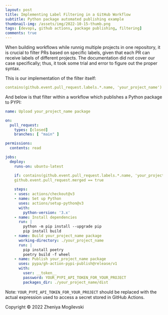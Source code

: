 ```yaml
---
layout: post
title: Implementing Label Filtering in a GitHub Workflow
subtitle: Python package automated publishing example
thumbnail-img: /assets/img/2022-10-15-thumb.png
tags: [devops, github actions, package publishing, filtering]
comments: true
---
```


When building workflows while runnig multiple projects in one repository, it is crucial to filter PRs based on specific labels, given that each PR can receive labels of different projects. The documentation did not cover our case specifically; thus, it took some trial and error to figure out the proper syntax. 

This is our implementation of the filter itself:

```yaml
contains(github.event.pull_request.labels.*.name, 'your_project_name')
```

And below is that filter within a workflow which publishes a Python package to PYPI:

```yaml
name: Upload your_project_name package

on:
  pull_request:
    types: [closed]
    branches: [ "main" ]

permissions:
  contents: read

jobs:
  deploy:
    runs-on: ubuntu-latest

    if: contains(github.event.pull_request.labels.*.name, 'your_project_name') &&
    github.event.pull_request.merged == true
    
    steps:
    - uses: actions/checkout@v3
    - name: Set up Python
      uses: actions/setup-python@v3
      with:
        python-version: '3.x'
    - name: Install dependencies
      run: |
        python -m pip install --upgrade pip
        pip install build
    - name: Build your_project_name package
      working-directory: ./your_project_name
      run: |
        pip install poetry
        poetry build -f wheel
    - name: Publish your_project_name package
      uses: pypa/gh-action-pypi-publish@release/v1
      with:
        user: __token__
        password: YOUR_PYPI_API_TOKEN_FOR_YOUR_PROJECT
        packages_dir: ./your_project_name/dist
```
Note: `YOUR_PYPI_API_TOKEN_FOR_YOUR_PROJECT` should be replaced with the actual expression used to access a secret stored in GitHub Actions.

Copyright © 2022 Zheniya Mogilevski
